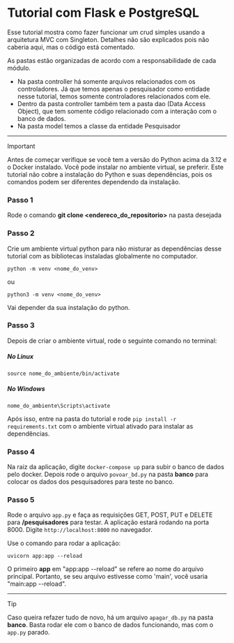 # Tutorial com Flask e PostgreSQL

Esse tutorial mostra como fazer funcionar um crud simples usando a arquitetura MVC com Singleton.
Detalhes não são explicados pois não caberia aqui, mas o código está comentado.

As pastas estão organizadas de acordo com a responsabilidade de cada módulo.

- Na pasta controller há somente arquivos relacionados com os controladores. Já que temos apenas o pesquisador como entidade nesse tutorial, temos somente controladores relacionados com ele.
- Dentro da pasta controller também tem a pasta dao (Data Access Object), que tem somente código relacionado com a interação com o banco de dados.
- Na pasta model temos a classe da entidade Pesquisador

---

> [!IMPORTANT]
>
> Antes de começar verifique se você tem a versão do Python acima da 3.12 e o Docker instalado. Você pode instalar no ambiente virtual, se preferir. Este tutorial não cobre a instalação do Python e suas dependências, pois os comandos podem ser diferentes dependendo da instalação.

### Passo 1

Rode o comando **git clone <endereco_do_repositorio>** na pasta desejada

### Passo 2

Crie um ambiente virtual python para não misturar as dependências desse tutorial com as bibliotecas instaladas globalmente no computador.

`python -m venv <nome_do_venv>`

ou

`python3 -m venv <nome_do_venv>`

Vai depender da sua instalação do python.

### Passo 3

Depois de criar o ambiente virtual, rode o seguinte comando no terminal:

##### No Linux

`source nome_do_ambiente/bin/activate`

##### No Windows

`nome_do_ambiente\Scripts\activate`

Após isso, entre na pasta do tutorial e rode `pip install -r requirements.txt` com o ambiente virtual ativado para instalar as dependências.

### Passo 4

Na raiz da aplicação, digite `docker-compose up` para subir o banco de dados pelo docker.
Depois rode o arquivo `povoar_bd.py` na pasta **banco** para colocar os dados dos pesquisadores para teste no banco.

### Passo 5

Rode o arquivo `app.py` e faça as requisições GET, POST, PUT e DELETE para **/pesquisadores** para testar.
A aplicação estará rodando na porta 8000. Digite `http://localhost:8000` no navegador.

Use o comando para rodar a aplicação:

`uvicorn app:app --reload`

O primeiro **app** em "app:app --reload" se refere ao nome do arquivo principal. Portanto, se seu arquivo estivesse como 'main', você usaria "main:app --reload".

---

> [!TIP]
>
> Caso queira refazer tudo de novo, há um arquivo `apagar_db.py` na pasta **banco**. Basta rodar ele com o banco de dados funcionando, mas com o `app.py` parado.
